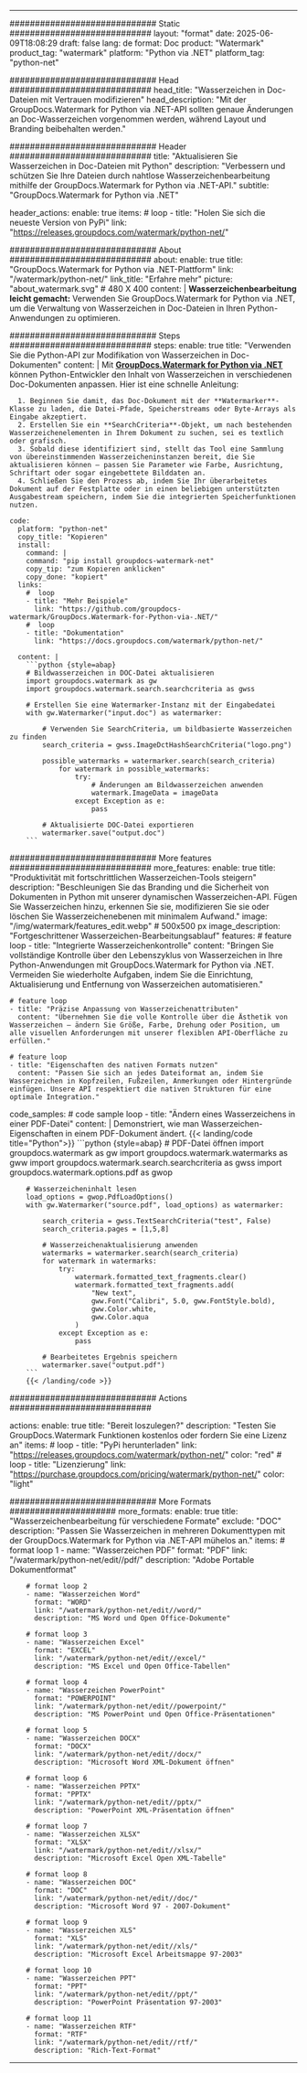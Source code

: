 
---
############################# Static ############################
layout: "format"
date:  2025-06-09T18:08:29
draft: false
lang: de
format: Doc
product: "Watermark"
product_tag: "watermark"
platform: "Python via .NET"
platform_tag: "python-net"

############################# Head ############################
head_title: "Wasserzeichen in Doc-Dateien mit Vertrauen modifizieren"
head_description: "Mit der GroupDocs.Watermark for Python via .NET-API sollten genaue Änderungen an Doc-Wasserzeichen vorgenommen werden, während Layout und Branding beibehalten werden."

############################# Header ############################
title: "Aktualisieren Sie Wasserzeichen in Doc-Dateien mit Python" 
description: "Verbessern und schützen Sie Ihre Dateien durch nahtlose Wasserzeichenbearbeitung mithilfe der GroupDocs.Watermark for Python via .NET-API."
subtitle: "GroupDocs.Watermark for Python via .NET" 

header_actions:
  enable: true
  items:
    #  loop
    - title: "Holen Sie sich die neueste Version von PyPi"
      link: "https://releases.groupdocs.com/watermark/python-net/"
      
############################# About ############################
about:
    enable: true
    title: "GroupDocs.Watermark for Python via .NET-Plattform"
    link: "/watermark/python-net/"
    link_title: "Erfahre mehr"
    picture: "about_watermark.svg" # 480 X 400
    content: |
       **Wasserzeichenbearbeitung leicht gemacht:** Verwenden Sie GroupDocs.Watermark for Python via .NET, um die Verwaltung von Wasserzeichen in Doc-Dateien in Ihren Python-Anwendungen zu optimieren.

############################# Steps ############################
steps:
    enable: true
    title: "Verwenden Sie die Python-API zur Modifikation von Wasserzeichen in Doc-Dokumenten"
    content: |
      Mit **[GroupDocs.Watermark for Python via .NET](https://products.groupdocs.com/watermark/python-net/)** können Python-Entwickler den Inhalt von Wasserzeichen in verschiedenen Doc-Dokumenten anpassen. Hier ist eine schnelle Anleitung:
      
      1. Beginnen Sie damit, das Doc-Dokument mit der **Watermarker**-Klasse zu laden, die Datei-Pfade, Speicherstreams oder Byte-Arrays als Eingabe akzeptiert.
      2. Erstellen Sie ein **SearchCriteria**-Objekt, um nach bestehenden Wasserzeichenelementen in Ihrem Dokument zu suchen, sei es textlich oder grafisch.
      3. Sobald diese identifiziert sind, stellt das Tool eine Sammlung von übereinstimmenden Wasserzeicheninstanzen bereit, die Sie aktualisieren können – passen Sie Parameter wie Farbe, Ausrichtung, Schriftart oder sogar eingebettete Bilddaten an.
      4. Schließen Sie den Prozess ab, indem Sie Ihr überarbeitetes Dokument auf der Festplatte oder in einen beliebigen unterstützten Ausgabestream speichern, indem Sie die integrierten Speicherfunktionen nutzen.
   
    code:
      platform: "python-net"
      copy_title: "Kopieren"
      install:
        command: |
        command: "pip install groupdocs-watermark-net"
        copy_tip: "zum Kopieren anklicken"
        copy_done: "kopiert"
      links:
        #  loop
        - title: "Mehr Beispiele"
          link: "https://github.com/groupdocs-watermark/GroupDocs.Watermark-for-Python-via-.NET/"
        #  loop
        - title: "Dokumentation"
          link: "https://docs.groupdocs.com/watermark/python-net/"
          
      content: |
        ```python {style=abap}
        # Bildwasserzeichen in DOC-Datei aktualisieren
        import groupdocs.watermark as gw
        import groupdocs.watermark.search.searchcriteria as gwss

        # Erstellen Sie eine Watermarker-Instanz mit der Eingabedatei
        with gw.Watermarker("input.doc") as watermarker:

            # Verwenden Sie SearchCriteria, um bildbasierte Wasserzeichen zu finden
            search_criteria = gwss.ImageDctHashSearchCriteria("logo.png")

            possible_watermarks = watermarker.search(search_criteria)
                for watermark in possible_watermarks:
                    try:
                        # Änderungen am Bildwasserzeichen anwenden
                        watermark.ImageData = imageData
                    except Exception as e:
                        pass

            # Aktualisierte DOC-Datei exportieren
            watermarker.save("output.doc")
        ```     

############################# More features ############################
more_features:
  enable: true
  title: "Produktivität mit fortschrittlichen Wasserzeichen-Tools steigern"
  description: "Beschleunigen Sie das Branding und die Sicherheit von Dokumenten in Python mit unserer dynamischen Wasserzeichen-API. Fügen Sie Wasserzeichen hinzu, erkennen Sie sie, modifizieren Sie sie oder löschen Sie Wasserzeichenebenen mit minimalem Aufwand."
  image: "/img/watermark/features_edit.webp" # 500x500 px
  image_description: "Fortgeschrittener Wasserzeichen-Bearbeitungsablauf"
  features:
    # feature loop
    - title: "Integrierte Wasserzeichenkontrolle"
      content: "Bringen Sie vollständige Kontrolle über den Lebenszyklus von Wasserzeichen in Ihre Python-Anwendungen mit GroupDocs.Watermark for Python via .NET. Vermeiden Sie wiederholte Aufgaben, indem Sie die Einrichtung, Aktualisierung und Entfernung von Wasserzeichen automatisieren."

    # feature loop
    - title: "Präzise Anpassung von Wasserzeichenattributen"
      content: "Übernehmen Sie die volle Kontrolle über die Ästhetik von Wasserzeichen – ändern Sie Größe, Farbe, Drehung oder Position, um alle visuellen Anforderungen mit unserer flexiblen API-Oberfläche zu erfüllen."

    # feature loop
    - title: "Eigenschaften des nativen Formats nutzen"
      content: "Passen Sie sich an jedes Dateiformat an, indem Sie Wasserzeichen in Kopfzeilen, Fußzeilen, Anmerkungen oder Hintergründe einfügen. Unsere API respektiert die nativen Strukturen für eine optimale Integration."
      
  code_samples:
    # code sample loop
    - title: "Ändern eines Wasserzeichens in einer PDF-Datei"
      content: |
        Demonstriert, wie man Wasserzeichen-Eigenschaften in einem PDF-Dokument ändert.
        {{< landing/code title="Python">}}
        ```python {style=abap}
        # PDF-Datei öffnen
        import groupdocs.watermark as gw
        import groupdocs.watermark.watermarks as gww
        import groupdocs.watermark.search.searchcriteria as gwss
        import groupdocs.watermark.options.pdf as gwop

        # Wasserzeicheninhalt lesen
        load_options = gwop.PdfLoadOptions()
        with gw.Watermarker("source.pdf", load_options) as watermarker:

            search_criteria = gwss.TextSearchCriteria("test", False)
            search_criteria.pages = [1,5,8]

            # Wasserzeichenaktualisierung anwenden
            watermarks = watermarker.search(search_criteria)
            for watermark in watermarks:
                try:
                    watermark.formatted_text_fragments.clear()
                    watermark.formatted_text_fragments.add(
                        "New text", 
                        gww.Font("Calibri", 5.0, gww.FontStyle.bold), 
                        gww.Color.white, 
                        gww.Color.aqua
                    )
                except Exception as e:
                    pass
        
            # Bearbeitetes Ergebnis speichern
            watermarker.save("output.pdf")
        ```
        {{< /landing/code >}}


############################# Actions ############################

actions:
  enable: true
  title: "Bereit loszulegen?"
  description: "Testen Sie GroupDocs.Watermark Funktionen kostenlos oder fordern Sie eine Lizenz an"
  items:
    #  loop
    - title: "PyPi herunterladen"
      link: "https://releases.groupdocs.com/watermark/python-net/"
      color: "red"
        #  loop
    - title: "Lizenzierung"
      link: "https://purchase.groupdocs.com/pricing/watermark/python-net/"
      color: "light"


############################# More Formats #####################
more_formats:
    enable: true
    title: "Wasserzeichenbearbeitung für verschiedene Formate"
    exclude: "DOC"
    description: "Passen Sie Wasserzeichen in mehreren Dokumenttypen mit der GroupDocs.Watermark for Python via .NET-API mühelos an."
    items: 
        # format loop 1
        - name: "Wasserzeichen PDF"
          format: "PDF"
          link: "/watermark/python-net/edit//pdf/"
          description: "Adobe Portable Dokumentformat"

        # format loop 2
        - name: "Wasserzeichen Word"
          format: "WORD"
          link: "/watermark/python-net/edit//word/"
          description: "MS Word und Open Office-Dokumente"
          
        # format loop 3
        - name: "Wasserzeichen Excel"
          format: "EXCEL"
          link: "/watermark/python-net/edit//excel/"
          description: "MS Excel und Open Office-Tabellen"

        # format loop 4
        - name: "Wasserzeichen PowerPoint"
          format: "POWERPOINT"
          link: "/watermark/python-net/edit//powerpoint/"
          description: "MS PowerPoint und Open Office-Präsentationen"

        # format loop 5
        - name: "Wasserzeichen DOCX"
          format: "DOCX"
          link: "/watermark/python-net/edit//docx/"
          description: "Microsoft Word XML-Dokument öffnen"
          
        # format loop 6
        - name: "Wasserzeichen PPTX"
          format: "PPTX"
          link: "/watermark/python-net/edit//pptx/"
          description: "PowerPoint XML-Präsentation öffnen"
          
        # format loop 7
        - name: "Wasserzeichen XLSX"
          format: "XLSX"
          link: "/watermark/python-net/edit//xlsx/"
          description: "Microsoft Excel Open XML-Tabelle"

        # format loop 8
        - name: "Wasserzeichen DOC"
          format: "DOC"
          link: "/watermark/python-net/edit//doc/"
          description: "Microsoft Word 97 - 2007-Dokument"

        # format loop 9
        - name: "Wasserzeichen XLS"
          format: "XLS"
          link: "/watermark/python-net/edit//xls/"
          description: "Microsoft Excel Arbeitsmappe 97-2003"

        # format loop 10
        - name: "Wasserzeichen PPT"
          format: "PPT"
          link: "/watermark/python-net/edit//ppt/"
          description: "PowerPoint Präsentation 97-2003"

        # format loop 11
        - name: "Wasserzeichen RTF"
          format: "RTF"
          link: "/watermark/python-net/edit//rtf/"
          description: "Rich-Text-Format"

---